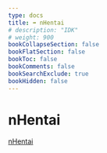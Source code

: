 ```yaml
---
type: docs
title: ➡️ nHentai
# description: "IDK"
# weight: 900
bookCollapseSection: false
bookFlatSection: false
bookToc: false
bookComments: false
bookSearchExclude: true
bookHidden: false
---
```


# nHentai

[nHentai](https://nhentai.net/?nt)
